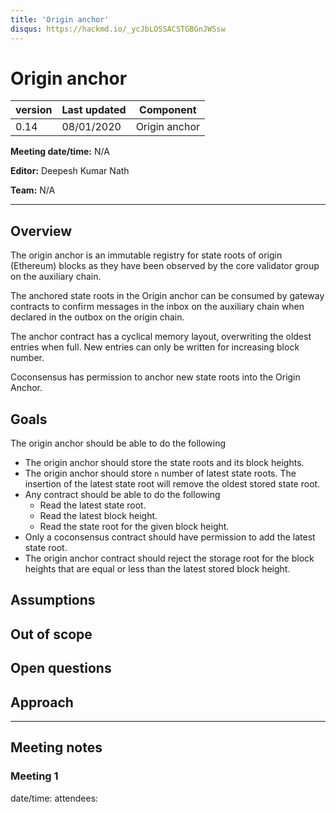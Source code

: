 ```yaml
---
title: 'Origin anchor'
disqus: https://hackmd.io/_ycJbLOSSACSTGBGnJWSsw
---
```


Origin anchor
===

| version | Last updated | Component          |
| ------- | ------------ | ------------------ |
| 0.14    | 08/01/2020    | Origin anchor |

**Meeting date/time:** N/A

**Editor:** Deepesh Kumar Nath

**Team:** N/A

---

## Overview

The origin anchor is an immutable registry for state roots of origin (Ethereum) blocks as they have been observed by the core validator group on the auxiliary chain.

The anchored state roots in the Origin anchor can be consumed by gateway contracts to confirm messages in the inbox on the auxiliary chain when declared in the outbox on the origin chain.

The anchor contract has a cyclical memory layout, overwriting the oldest entries when full. New entries can only be written for increasing block number.

Coconsensus has permission to anchor new state roots into the Origin Anchor.

## Goals
The origin anchor should be able to do the following
- The origin anchor should store the state roots and its block heights.
- The origin anchor should store `n` number of latest state roots. The insertion of the latest state root will remove the oldest stored state root.
- Any contract should be able to do the following
    - Read the latest state root.
    - Read the latest block height.
    - Read the state root for the given block height.
- Only a coconsensus contract should have permission to add the latest state root.
- The origin anchor contract should reject the storage root for the block heights that are equal or less than the latest stored block height.

## Assumptions

## Out of scope


## Open questions

## Approach
---
## Meeting notes
### Meeting 1
date/time:
attendees:

